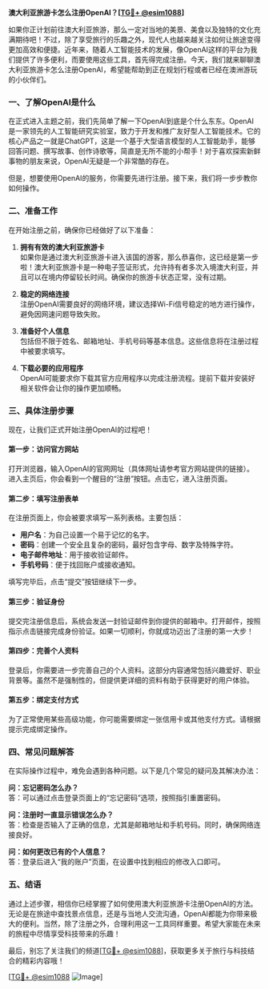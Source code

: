 **澳大利亚旅游卡怎么注册OpenAI？[[TG💪+ @esim1088](https://t.me/s/esim1088)]**

如果你正计划前往澳大利亚旅游，那么一定对当地的美景、美食以及独特的文化充满期待吧！不过，除了享受旅行的乐趣之外，现代人也越来越关注如何让旅途变得更加高效和便捷。近年来，随着人工智能技术的发展，像OpenAI这样的平台为我们提供了许多便利，而要使用这些工具，首先得完成注册。今天，我们就来聊聊澳大利亚旅游卡怎么注册OpenAI，希望能帮助到正在规划行程或者已经在澳洲游玩的小伙伴们。

### 一、了解OpenAI是什么

在正式进入主题之前，我们先简单了解一下OpenAI到底是个什么东东。OpenAI是一家领先的人工智能研究实验室，致力于开发和推广友好型人工智能技术。它的核心产品之一就是ChatGPT，这是一个基于大型语言模型的人工智能助手，能够回答问题、撰写故事、创作诗歌等，简直是无所不能的小帮手！对于喜欢探索新鲜事物的朋友来说，OpenAI无疑是一个非常酷的存在。

但是，想要使用OpenAI的服务，你需要先进行注册。接下来，我们将一步步教你如何操作。

### 二、准备工作

在开始注册之前，确保你已经做好了以下准备：

1. **拥有有效的澳大利亚旅游卡**  
   如果你是通过澳大利亚旅游卡进入该国的游客，那么恭喜你，这已经是第一步啦！澳大利亚旅游卡是一种电子签证形式，允许持有者多次入境澳大利亚，并且可以在境内停留较长时间。确保你的旅游卡状态正常，没有过期。

2. **稳定的网络连接**  
   注册OpenAI需要良好的网络环境，建议选择Wi-Fi信号稳定的地方进行操作，避免因网速问题导致失败。

3. **准备好个人信息**  
   包括但不限于姓名、邮箱地址、手机号码等基本信息。这些信息将在注册过程中被要求填写。

4. **下载必要的应用程序**  
   OpenAI可能要求你下载其官方应用程序以完成注册流程。提前下载并安装好相关软件会让你的操作更加顺畅。

### 三、具体注册步骤

现在，让我们正式开始注册OpenAI的过程吧！

#### 第一步：访问官方网站

打开浏览器，输入OpenAI的官网网址（具体网址请参考官方网站提供的链接）。进入主页后，你会看到一个醒目的“注册”按钮。点击它，进入注册页面。

#### 第二步：填写注册表单

在注册页面上，你会被要求填写一系列表格。主要包括：
- **用户名**：为自己设置一个易于记忆的名字。
- **密码**：创建一个安全且复杂的密码，最好包含字母、数字及特殊字符。
- **电子邮件地址**：用于接收验证邮件。
- **手机号码**：便于找回账户或接收通知。

填写完毕后，点击“提交”按钮继续下一步。

#### 第三步：验证身份

提交完注册信息后，系统会发送一封验证邮件到你提供的邮箱中。打开邮件，按照指示点击链接完成身份验证。如果一切顺利，你就成功迈出了注册的第一大步！

#### 第四步：完善个人资料

登录后，你需要进一步完善自己的个人资料。这部分内容通常包括兴趣爱好、职业背景等。虽然不是强制性的，但提供更详细的资料有助于获得更好的用户体验。

#### 第五步：绑定支付方式

为了正常使用某些高级功能，你可能需要绑定一张信用卡或其他支付方式。请根据提示完成绑定操作。

### 四、常见问题解答

在实际操作过程中，难免会遇到各种问题。以下是几个常见的疑问及其解决办法：

**问：忘记密码怎么办？**  
答：可以通过点击登录页面上的“忘记密码”选项，按照指引重置密码。

**问：注册时一直显示错误怎么办？**  
答：检查是否输入了正确的信息，尤其是邮箱地址和手机号码。同时，确保网络连接良好。

**问：如何更改已有的个人信息？**  
答：登录后进入“我的账户”页面，在设置中找到相应的修改入口即可。

### 五、结语

通过上述步骤，相信你已经掌握了如何使用澳大利亚旅游卡注册OpenAI的方法。无论是在旅途中查找景点信息，还是与当地人交流沟通，OpenAI都能为你带来极大的便利。当然，除了注册之外，合理利用这一工具同样重要。希望大家能在未来的旅程中尽情享受科技带来的乐趣！

最后，别忘了关注我们的频道[[TG💪+ @esim1088](https://t.me/s/esim1088)]，获取更多关于旅行与科技结合的精彩内容哦！  

[[TG💪+ @esim1088](https://t.me/s/esim1088) ![Image](https://i.postimg.cc/4NQfJmqS/Snipaste-2025-05-13-00-14-12.png)]